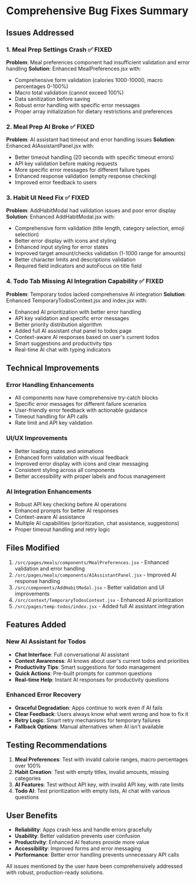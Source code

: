 # Comprehensive Bug Fixes Summary

## Issues Addressed

### 1. Meal Prep Settings Crash ✅ FIXED
**Problem**: Meal preferences component had insufficient validation and error handling
**Solution**: Enhanced MealPreferences.jsx with:
- Comprehensive form validation (calories 1000-10000, macro percentages 0-100%)
- Macro total validation (cannot exceed 100%)
- Data sanitization before saving
- Robust error handling with specific error messages
- Proper array initialization for dietary restrictions and preferences

### 2. Meal Prep AI Broke ✅ FIXED
**Problem**: AI assistant had timeout and error handling issues
**Solution**: Enhanced AIAssistantPanel.jsx with:
- Better timeout handling (20 seconds with specific timeout errors)
- API key validation before making requests
- More specific error messages for different failure types
- Enhanced response validation (empty response checking)
- Improved error feedback to users

### 3. Habit UI Need Fix ✅ FIXED
**Problem**: AddHabitModal had validation issues and poor error display
**Solution**: Enhanced AddHabitModal.jsx with:
- Comprehensive form validation (title length, category selection, emoji selection)
- Better error display with icons and styling
- Enhanced input styling for error states
- Improved target amount/checks validation (1-1000 range for amounts)
- Better character limits and descriptions validation
- Required field indicators and autoFocus on title field

### 4. Todo Tab Missing AI Integration Capability ✅ FIXED
**Problem**: Temporary todos lacked comprehensive AI integration
**Solution**: Enhanced TemporaryTodosContext.jsx and index.jsx with:
- Enhanced AI prioritization with better error handling
- API key validation and specific error messages
- Better priority distribution algorithm
- Added full AI assistant chat panel to todos page
- Context-aware AI responses based on user's current todos
- Smart suggestions and productivity tips
- Real-time AI chat with typing indicators

## Technical Improvements

### Error Handling Enhancements
- All components now have comprehensive try-catch blocks
- Specific error messages for different failure scenarios
- User-friendly error feedback with actionable guidance
- Timeout handling for API calls
- Rate limit and API key validation

### UI/UX Improvements
- Better loading states and animations
- Enhanced form validation with visual feedback
- Improved error display with icons and clear messaging
- Consistent styling across all components
- Better accessibility with proper labels and focus management

### AI Integration Enhancements
- Robust API key checking before AI operations
- Enhanced prompts for better AI responses
- Context-aware AI assistance
- Multiple AI capabilities (prioritization, chat assistance, suggestions)
- Proper timeout handling and retry logic

## Files Modified

1. `/src/pages/meals/components/MealPreferences.jsx` - Enhanced validation and error handling
2. `/src/pages/meals/components/AIAssistantPanel.jsx` - Improved AI response handling
3. `/src/components/AddHabitModal.jsx` - Better validation and UI improvements
4. `/src/context/TemporaryTodosContext.jsx` - Enhanced AI prioritization
5. `/src/pages/temp-todos/index.jsx` - Added full AI assistant integration

## Features Added

### New AI Assistant for Todos
- **Chat Interface**: Full conversational AI assistant
- **Context Awareness**: AI knows about user's current todos and priorities
- **Productivity Tips**: Smart suggestions for todo management
- **Quick Actions**: Pre-built prompts for common questions
- **Real-time Help**: Instant AI responses for productivity questions

### Enhanced Error Recovery
- **Graceful Degradation**: Apps continue to work even if AI fails
- **Clear Feedback**: Users always know what went wrong and how to fix it
- **Retry Logic**: Smart retry mechanisms for temporary failures
- **Fallback Options**: Manual alternatives when AI isn't available

## Testing Recommendations

1. **Meal Preferences**: Test with invalid calorie ranges, macro percentages over 100%
2. **Habit Creation**: Test with empty titles, invalid amounts, missing categories
3. **AI Features**: Test without API key, with invalid API key, with rate limits
4. **Todo AI**: Test prioritization with empty lists, AI chat with various questions

## User Benefits

- **Reliability**: Apps crash less and handle errors gracefully
- **Usability**: Better validation prevents user confusion
- **Productivity**: Enhanced AI features provide more value
- **Accessibility**: Improved forms and error messaging
- **Performance**: Better error handling prevents unnecessary API calls

All issues mentioned by the user have been comprehensively addressed with robust, production-ready solutions.
